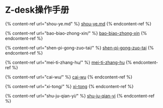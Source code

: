 # Z-desk操作手册

{% content-ref url="shou-ye.md" %}
[shou-ye.md](shou-ye.md)
{% endcontent-ref %}

{% content-ref url="bao-biao-zhong-xin/" %}
[bao-biao-zhong-xin](bao-biao-zhong-xin/)
{% endcontent-ref %}

{% content-ref url="shen-pi-gong-zuo-tai/" %}
[shen-pi-gong-zuo-tai](shen-pi-gong-zuo-tai/)
{% endcontent-ref %}

{% content-ref url="mei-ti-zhang-hu/" %}
[mei-ti-zhang-hu](mei-ti-zhang-hu/)
{% endcontent-ref %}

{% content-ref url="cai-wu/" %}
[cai-wu](cai-wu/)
{% endcontent-ref %}

{% content-ref url="xi-tong/" %}
[xi-tong](xi-tong/)
{% endcontent-ref %}

{% content-ref url="shu-ju-qian-yi/" %}
[shu-ju-qian-yi](shu-ju-qian-yi/)
{% endcontent-ref %}
